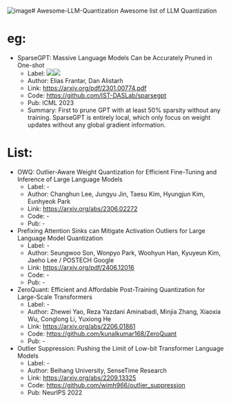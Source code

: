 ![image](https://github.com/user-attachments/assets/8e11ebe6-7683-4a2a-a8ae-73f5ef3fda9c)# Awesome-LLM-Quantization
Awesome list of LLM Quantization

eg:
=========================================================================

- SparseGPT: Massive Language Models Can be Accurately Pruned in One-shot 
    - Label: <img src=https://img.shields.io/badge/unstructured-turquoise.svg ><img src=https://img.shields.io/badge/semi_structured-brightgreen.svg >
    - Author: Elias Frantar, Dan Alistarh
    - Link: https://arxiv.org/pdf/2301.00774.pdf 
    - Code: https://github.com/IST-DASLab/sparsegpt 
    - Pub: ICML 2023
    - Summary: First to prune GPT with at least 50% sparsity without any training. SparseGPT is entirely local, which only focus on weight updates without any global gradient information.

List:
=========================================================================

- OWQ: Outlier-Aware Weight Quantization for Efficient Fine-Tuning and Inference of Large Language Models
    - Label: -
    - Author: Changhun Lee, Jungyu Jin, Taesu Kim, Hyungjun Kim, Eunhyeok Park
    - Link: https://arxiv.org/abs/2306.02272
    - Code: -
    - Pub: -
- Prefixing Attention Sinks can Mitigate Activation Outliers for Large Language Model Quantization
    - Label: -
    - Author: Seungwoo Son, Wonpyo Park, Woohyun Han, Kyuyeun Kim, Jaeho Lee / POSTECH Google
    - Link: https://arxiv.org/pdf/2406.12016
    - Code: -
    - Pub: -
- ZeroQuant: Efficient and Affordable Post-Training Quantization for Large-Scale Transformers
    - Label: -
    - Author: Zhewei Yao, Reza Yazdani Aminabadi, Minjia Zhang, Xiaoxia Wu, Conglong Li, Yuxiong He
    - Link: https://arxiv.org/abs/2206.01861
    - Code: https://github.com/kunalkumar168/ZeroQuant
    - Pub: -
- Outlier Suppression: Pushing the Limit of Low-bit Transformer Language Models
    - Label: -
    - Author:  Beihang University, SenseTime Research
    - Link: https://arxiv.org/abs/2209.13325
    - Code: https://github.com/wimh966/outlier_suppression
    - Pub: NeurIPS 2022

